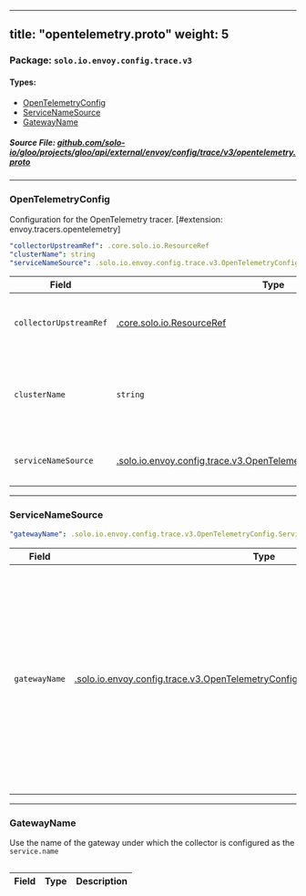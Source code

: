 
---
title: "opentelemetry.proto"
weight: 5
---

<!-- Code generated by solo-kit. DO NOT EDIT. -->


### Package: `solo.io.envoy.config.trace.v3` 
#### Types:


- [OpenTelemetryConfig](#opentelemetryconfig)
- [ServiceNameSource](#servicenamesource)
- [GatewayName](#gatewayname)
  



##### Source File: [github.com/solo-io/gloo/projects/gloo/api/external/envoy/config/trace/v3/opentelemetry.proto](https://github.com/solo-io/gloo/blob/main/projects/gloo/api/external/envoy/config/trace/v3/opentelemetry.proto)





---
### OpenTelemetryConfig

 
Configuration for the OpenTelemetry tracer.
[#extension: envoy.tracers.opentelemetry]

```yaml
"collectorUpstreamRef": .core.solo.io.ResourceRef
"clusterName": string
"serviceNameSource": .solo.io.envoy.config.trace.v3.OpenTelemetryConfig.ServiceNameSource

```

| Field | Type | Description |
| ----- | ---- | ----------- | 
| `collectorUpstreamRef` | [.core.solo.io.ResourceRef](../../../../../../../../../../solo-kit/api/v1/ref.proto.sk/#resourceref) | The upstream to use for submitting traces to the OpenTelemetry agent. Only one of `collectorUpstreamRef` or `clusterName` can be set. |
| `clusterName` | `string` | The name of the Envoy cluster to use for submitting traces to the OpenTelemetry agent. Only one of `clusterName` or `collectorUpstreamRef` can be set. |
| `serviceNameSource` | [.solo.io.envoy.config.trace.v3.OpenTelemetryConfig.ServiceNameSource](../opentelemetry.proto.sk/#servicenamesource) | Source to use for the `service.name` of the collector. Defaults to GatewayServiceNameSource. |




---
### ServiceNameSource



```yaml
"gatewayName": .solo.io.envoy.config.trace.v3.OpenTelemetryConfig.ServiceNameSource.GatewayName

```

| Field | Type | Description |
| ----- | ---- | ----------- | 
| `gatewayName` | [.solo.io.envoy.config.trace.v3.OpenTelemetryConfig.ServiceNameSource.GatewayName](../opentelemetry.proto.sk/#gatewayname) | Use the name of the gateway under which the collector is configured as the `service.name` This is the default behavior. The details of how the gateway name is determined are documented [here](https://github.com/solo-io/gloo/tree/main/devel/architecture/static_metadata.md). |




---
### GatewayName

 
Use the name of the gateway under which the collector is configured as the `service.name`

```yaml

```

| Field | Type | Description |
| ----- | ---- | ----------- | 





<!-- Start of HubSpot Embed Code -->
<script type="text/javascript" id="hs-script-loader" async defer src="//js.hs-scripts.com/5130874.js"></script>
<!-- End of HubSpot Embed Code -->
